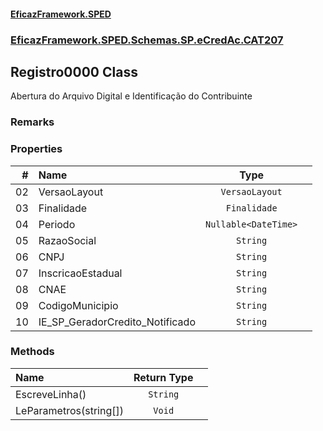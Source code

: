 #### [EficazFramework.SPED](EficazFrameworkSPED.md 'EficazFramework SPED')
### [EficazFramework.SPED.Schemas.SP.eCredAc.CAT207](EficazFramework.SPED.Schemas.SP.eCredAc.CAT207.md 'EficazFramework.SPED.Schemas.SP.eCredAc.CAT207')

## Registro0000 Class

Abertura do Arquivo Digital e Identificação do Contribuinte

### Remarks
### Properties

| # | Name | Type | |
| ---: | :--- | :---: | :--- |
| 02 | VersaoLayout | `VersaoLayout` |  |
| 03 | Finalidade | `Finalidade` |  |
| 04 | Periodo | `Nullable<DateTime>` |  |
| 05 | RazaoSocial | `String` |  |
| 06 | CNPJ | `String` |  |
| 07 | InscricaoEstadual | `String` |  |
| 08 | CNAE | `String` |  |
| 09 | CodigoMunicipio | `String` |  |
| 10 | IE_SP_GeradorCredito_Notificado | `String` |  |
### Methods

| Name | Return Type | |
| :--- | :---: | :--- |
| EscreveLinha() | `String` |  |
| LeParametros(string[]) | `Void` |  |
